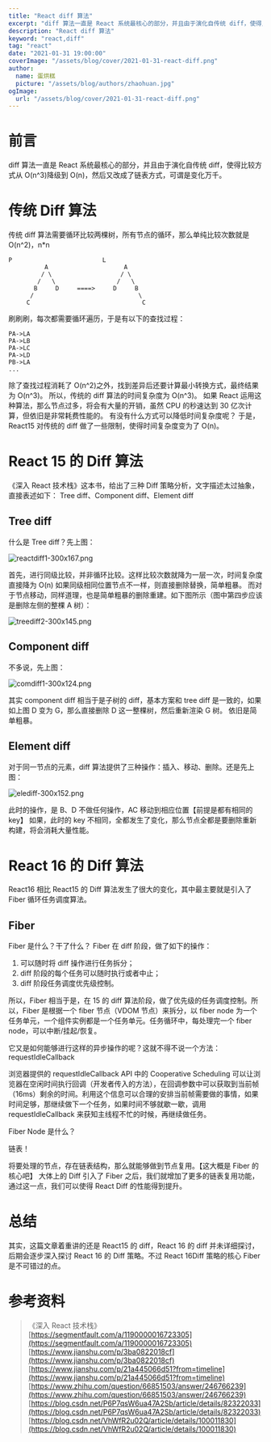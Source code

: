 ```yaml
---
title: "React diff 算法"
excerpt: "diff 算法一直是 React 系统最核心的部分，并且由于演化自传统 diff，使得比较方式从 O(n^3)降级到 O(n)，然后又改成了链表方式，可谓是变化万千。"
description: "React diff 算法"
keyword: "react,diff"
tag: "react"
date: "2021-01-31 19:00:00"
coverImage: "/assets/blog/cover/2021-01-31-react-diff.png"
author:
  name: 蛋烘糕
  picture: "/assets/blog/authors/zhaohuan.jpg"
ogImage:
  url: "/assets/blog/cover/2021-01-31-react-diff.png"
---
```


# 前言

diff 算法一直是 React 系统最核心的部分，并且由于演化自传统 diff，使得比较方式从 O(n^3)降级到 O(n)，然后又改成了链表方式，可谓是变化万千。

# 传统 Diff 算法

传统 diff 算法需要循环比较两棵树，所有节点的循环，那么单纯比较次数就是 O(n^2)，n\*n

```
P                         L
          A                     A
         / \                   / \
        /   \                 /   \
       B     D     ====>     D     B
      /                             \
     C                               C
```

刷刷刷，每次都需要循环遍历，于是有以下的查找过程：

```
PA->LA
PA->LB
PA->LC
PA->LD
PB->LA
...
```

除了查找过程消耗了 O(n^2)之外，找到差异后还要计算最小转换方式，最终结果为 O(n^3)。
所以，传统的 diff 算法的时间复杂度为 O(n^3)。
如果 React 运用这种算法，那么节点过多，将会有大量的开销，虽然 CPU 的秒速达到 30 亿次计算，但依旧是非常耗费性能的。
有没有什么方式可以降低时间复杂度呢？
于是，React15 对传统的 diff 做了一些限制，使得时间复杂度变为了 O(n)。

# React 15 的 Diff 算法

《深入 React 技术栈》这本书，给出了三种 Diff 策略分析，文字描述太过抽象，直接表述如下：
Tree diff、Component diff、Element diff

## Tree diff

什么是 Tree diff？先上图：

![reactdiff1-300x167.png](/assets/blog/context/2021-01-31-react-diff/reactdiff1-300x167.png)

首先，进行同级比较，并非循环比较。这样比较次数就降为一层一次，时间复杂度直接降为 O(n)
如果同级相同位置节点不一样，则直接删除替换，简单粗暴。
而对于节点移动，同样道理，也是简单粗暴的删除重建。如下图所示（图中第四步应该是删除左侧的整棵 A 树）：

![treediff2-300x145.png](/assets/blog/context/2021-01-31-react-diff/treediff2-300x145.png)

## Component diff

不多说，先上图：

![comdiff1-300x124.png](/assets/blog/context/2021-01-31-react-diff/comdiff1-300x124.png)

其实 component diff 相当于是子树的 diff，基本方案和 tree diff 是一致的，如果如上图 D 变为 G，那么直接删除 D 这一整棵树，然后重新渲染 G 树。
依旧是简单粗暴。

## Element diff

对于同一节点的元素，diff 算法提供了三种操作：插入、移动、删除。还是先上图：

![elediff-300x152.png](/assets/blog/context/2021-01-31-react-diff/elediff-300x152.png)

此时的操作，是 B、D 不做任何操作，AC 移动到相应位置【前提是都有相同的 key】
如果，此时的 key 不相同，全都发生了变化，那么节点全都是要删除重新构建，将会消耗大量性能。

# React 16 的 Diff 算法

React16 相比 React15 的 Diff 算法发生了很大的变化，其中最主要就是引入了 Fiber 循环任务调度算法。

## Fiber

Fiber 是什么？干了什么？
Fiber 在 diff 阶段，做了如下的操作：

1. 可以随时将 diff 操作进行任务拆分；
1. diff 阶段的每个任务可以随时执行或者中止；
1. diff 阶段任务调度优先级控制。

所以，Fiber 相当于是，在 15 的 diff 算法阶段，做了优先级的任务调度控制。所以，Fiber 是根据一个 fiber 节点（VDOM 节点）来拆分，以 fiber node 为一个任务单元，一个组件实例都是一个任务单元。任务循环中，每处理完一个 fiber node，可以中断/挂起/恢复。

它又是如何能够进行这样的异步操作的呢？这就不得不说一个方法：requestIdleCallback

浏览器提供的 requestIdleCallback API 中的 Cooperative Scheduling 可以让浏览器在空闲时间执行回调（开发者传入的方法），在回调参数中可以获取到当前帧（16ms）剩余的时间。利用这个信息可以合理的安排当前帧需要做的事情，如果时间足够，那继续做下一个任务，如果时间不够就歇一歇，调用 requestIdleCallback 来获知主线程不忙的时候，再继续做任务。

Fiber Node 是什么？

链表！

将要处理的节点，存在链表结构，那么就能够做到节点复用。【这大概是 Fiber 的核心吧】
大体上的 Diff 引入了 Fiber 之后，我们就增加了更多的链表复用功能，通过这一点，我们可以使得 React Diff 的性能得到提升。

# 总结

其实，这篇文章着重讲的还是 React15 的 diff，React 16 的 diff 并未详细探讨，后期会逐步深入探讨 React 16 的 Diff 策略。不过 React 16Diff 策略的核心 Fiber 是不可错过的点。

# 参考资料

> 《深入 React 技术栈》
> [https://segmentfault.com/a/1190000016723305](https://segmentfault.com/a/1190000016723305)  
> [https://www.jianshu.com/p/3ba0822018cf](https://www.jianshu.com/p/3ba0822018cf)  
> [https://www.jianshu.com/p/21a445066d51?from=timeline](https://www.jianshu.com/p/21a445066d51?from=timeline)  
> [https://www.zhihu.com/question/66851503/answer/246766239](https://www.zhihu.com/question/66851503/answer/246766239)  
> [https://blog.csdn.net/P6P7qsW6ua47A2Sb/article/details/82322033](https://blog.csdn.net/P6P7qsW6ua47A2Sb/article/details/82322033)  
> [https://blog.csdn.net/VhWfR2u02Q/article/details/100011830](https://blog.csdn.net/VhWfR2u02Q/article/details/100011830)
